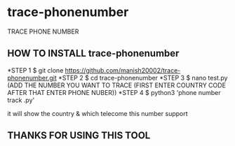 # trace-phonenumber
TRACE PHONE NUMBER
## HOW TO INSTALL trace-phonenumber 
*STEP 1 $ git clone https://github.com/manish20002/trace-phonenumber.git
*STEP 2 $ cd trace-phonenumber
*STEP 3 $ nano test.py (ADD THE NUMBER YOU WANT TO TRACE (FIRST ENTER COUNTRY CODE AFTER THAT ENTER PHONE NUBER))
*STEP 4 $ python3 'phone number track .py'

it will show the country & which telecome this number support
## THANKS FOR USING THIS TOOL
